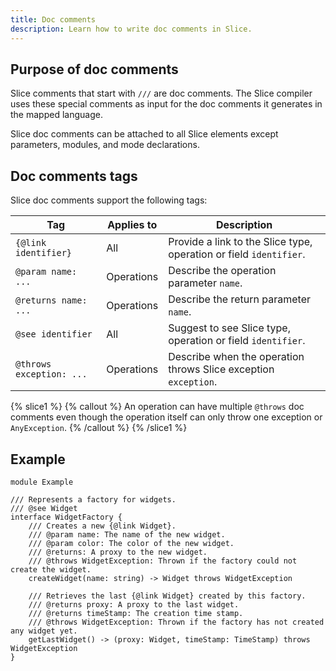 ```yaml
---
title: Doc comments
description: Learn how to write doc comments in Slice.
---
```


## Purpose of doc comments

Slice comments that start with `///` are doc comments. The Slice compiler uses these special comments as input for the
doc comments it generates in the mapped language.

Slice doc comments can be attached to all Slice elements except parameters, modules, and mode declarations.

## Doc comments tags

Slice doc comments support the following tags:

| Tag                       | Applies to | Description                                                        |
|---------------------------|------------|--------------------------------------------------------------------|
| `{@link identifier}`      | All        | Provide a link to the Slice type, operation or field `identifier`. |
| `@param name: ...`        | Operations | Describe the operation parameter `name`.                           |
| `@returns name: ...`      | Operations | Describe the return parameter `name`.                              |
| `@see identifier`         | All        | Suggest to see Slice type, operation or field `identifier`.        |
| `@throws exception: ... ` | Operations | Describe when the operation throws Slice exception `exception`.    |

{% slice1 %}
{% callout %}
An operation can have multiple `@throws` doc comments even though the operation itself can only throw one exception or
`AnyException`.
{% /callout %}
{% /slice1 %}

## Example

```slice
module Example

/// Represents a factory for widgets.
/// @see Widget
interface WidgetFactory {
    /// Creates a new {@link Widget}.
    /// @param name: The name of the new widget.
    /// @param color: The color of the new widget.
    /// @returns: A proxy to the new widget.
    /// @throws WidgetException: Thrown if the factory could not create the widget.
    createWidget(name: string) -> Widget throws WidgetException

    /// Retrieves the last {@link Widget} created by this factory.
    /// @returns proxy: A proxy to the last widget.
    /// @returns timeStamp: The creation time stamp.
    /// @throws WidgetException: Thrown if the factory has not created any widget yet.
    getLastWidget() -> (proxy: Widget, timeStamp: TimeStamp) throws WidgetException
}
```
